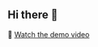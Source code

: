 ## Hi there 👋

🎥 [Watch the demo video](https://github.com/TheNeuroneLab/.github/blob/main/demo.mp4)



